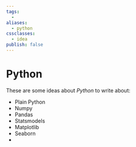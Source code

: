 ```yaml
---
tags:
  -
aliases:
  - python
cssclasses:
  - idea
publish: false
---
```

# Python
These are some ideas about _Python_ to write about:

- Plain Python
- Numpy
- Pandas
- Statsmodels
- Matplotlib
- Seaborn
- 